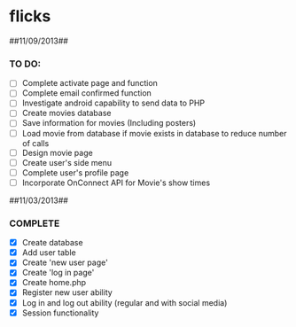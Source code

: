 flicks
======
##11/09/2013##

### TO DO: ###
  + [ ] Complete activate page and function
  + [ ] Complete email confirmed function
  + [ ] Investigate android capability to send data to PHP
  + [ ] Create movies database
  + [ ] Save information for movies (Including posters)
  + [ ] Load movie from database if movie exists in database to reduce number of calls
  + [ ] Design movie page
  + [ ] Create user's side menu
  + [ ] Complete user's profile page
  + [ ] Incorporate OnConnect API for Movie's show times
  
##11/03/2013##

### COMPLETE ###
  + [x] Create database
  + [x] Add user table
  + [x] Create 'new user page'
  + [x] Create 'log in page'
  + [x] Create home.php
  + [x] Register new user ability
  + [x] Log in and log out ability (regular and with social media)
  + [x] Session functionality
